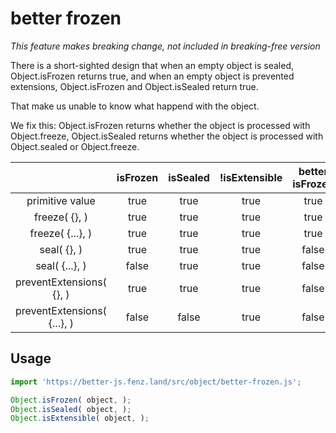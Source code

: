 # better frozen

_This feature makes breaking change, not included in *breaking-free* version_

There is a short-sighted design that when an empty object is sealed, Object.isFrozen returns true, 
and when an empty object is prevented extensions, Object.isFrozen and Object.isSealed return true.

That make us unable to know what happend with the object. 

We fix this: Object.isFrozen returns whether the object is processed with Object.freeze, 
Object.isSealed returns whether the object is processed with Object.sealed or Object.freeze. 

|                             | isFrozen | isSealed | !isExtensible | better isFrozen | better isSealed | better !isExtensible |
|:---------------------------:|:--------:|:--------:|:-------------:|:---------------:|:---------------:|:--------------------:|
| primitive value             |   true   |   true   |     true      |      true       |      true       |        true          |
| freeze( {}, )               |   true   |   true   |     true      |      true       |      true       |        true          |
| freeze( {...}, )            |   true   |   true   |     true      |      true       |      true       |        true          |
| seal( {}, )                 |   true   |   true   |     true      |      false      |      true       |        true          |
| seal( {...}, )              |   false  |   true   |     true      |      false      |      true       |        true          |
| preventExtensions( {}, )    |   true   |   true   |     true      |      false      |      false      |        true          |
| preventExtensions( {...}, ) |   false  |   false  |     true      |      false      |      false      |        true          |

## Usage

```javascript
import 'https://better-js.fenz.land/src/object/better-frozen.js';

Object.isFrozen( object, );
Object.isSealed( object, );
Object.isExtensible( object, );
```
